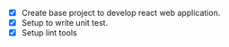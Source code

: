 - [x] Create base project to develop react web application.
- [x] Setup to write unit test.
- [x] Setup lint tools